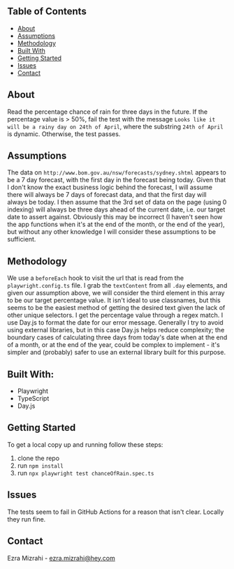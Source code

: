 ## Table of Contents

* [About](#about)
* [Assumptions](#assumptions)
* [Methodology](#methodology)
* [Built With](#built-with)
* [Getting Started](#getting-started)
* [Issues](#issues)
* [Contact](#contact)


## About

Read the percentage chance of rain for three days in the future. If the percentage value is > 50%, fail the test with the message `Looks like it will be a rainy day on 24th of April`, where the substring `24th of April` is dynamic. Otherwise, the test passes.

## Assumptions
The data on `http://www.bom.gov.au/nsw/forecasts/sydney.shtml` appears to be a 7 day forecast, with the first day in the forecast being today. Given that I don't know the exact business logic behind the forecast, I will assume there will always be 7 days of forecast data, and that the first day will always be today. I then assume that the 3rd set of data on the page (using 0 indexing) will always be three days ahead of the current date, i.e. our target date to assert against. Obviously this may be incorrect (I haven't seen how the app functions when it's at the end of the month, or the end of the year), but without any other knowledge I will consider these assumptions to be sufficient.

## Methodology
We use a `beforeEach` hook to visit the url that is read from the `playwright.config.ts` file. I grab the `textContent` from all `.day` elements, and given our assumption above, we will consider the third element in this array to be our target percentage value. It isn't ideal to use classnames, but this seems to be the easiest method of getting the desired text given the lack of other unique selectors. I get the percentage value through a regex match. I use Day.js to format the date for our error message. Generally I try to avoid using external libraries, but in this case Day.js helps reduce complexity; the boundary cases of calculating three days from today's date when at the end of a month, or at the end of the year, could be complex to implement - it's simpler and (probably) safer to use an external library built for this purpose.

## Built With:

* Playwright
* TypeScript
* Day.js

## Getting Started

To get a local copy up and running follow these steps:

1. clone the repo
2. run `npm install`
3. run `npx playwright test chanceOfRain.spec.ts`

## Issues
The tests seem to fail in GitHub Actions for a reason that isn't clear. Locally they run fine.

## Contact

Ezra Mizrahi - ezra.mizrahi@hey.com